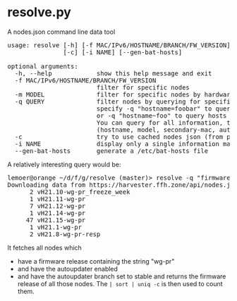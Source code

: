 # resolve.py
A nodes.json command line data tool

<pre>
usage: resolve [-h] [-f MAC/IPv6/HOSTNAME/BRANCH/FW_VERSION] [-m MODEL] [-q QUERY]
               [-c] [-i NAME] [--gen-bat-hosts]

optional arguments:
  -h, --help            show this help message and exit
  -f MAC/IPv6/HOSTNAME/BRANCH/FW_VERSION
                        filter for specific nodes
  -m MODEL              filter for specific nodes by hardware model
  -q QUERY              filter nodes by querying for specific information. e.g.
                        specify -q "hostname=foobar" to query for hosts named "foobar"
                        or -q "hostname~foo" to query hosts whose name contains "foo".
                        You can query for all information, that is available
                        (hostname, model, secondary-mac, autoupdater_en, ...).
  -c                    try to use cached nodes json (from previous run of this tool)
  -i NAME               display only a single information machine readable
  --gen-bat-hosts       generate a /etc/bat-hosts file
</pre>

A relatively interesting query would be:
<pre>
lemoer@orange ~/d/f/g/resolve (master)> resolve -q "firmware_rel~wg-pr" -q "autoupdater_en=true" -q autoupdater_br=stable -i firmware_rel | sort | uniq -c
Downloading data from https://harvester.ffh.zone/api/nodes.json...
      2 vH21.10-wg-pr_freeze_week
      1 vH21.11-wg-pr
      7 vH21.12-wg-pr
      1 vH21.14-wg-pr
     47 vH21.15-wg-pr
      1 vH21.1-wg-pr
      2 vH21.8-wg-pr-resp
</pre>

It fetches all nodes which
- have a firmware release containing the string "wg-pr"
- and have the autoupdater enabled
- and have the autoupdater branch set to stable
and returns the firmware release of all those nodes. The `| sort | uniq -c` is then used to count them.
